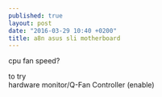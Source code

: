 ```yaml
---
published: true
layout: post
date: "2016-03-29 10:40 +0200"
title: a8n asus sli motherboard
---
```


cpu fan speed?

to try  
hardware monitor/Q-Fan Controller (enable)
